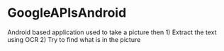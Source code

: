 GoogleAPIsAndroid
=================

Android based application used to take a picture then 1) Extract the text using OCR 2) Try to find what is in the picture
